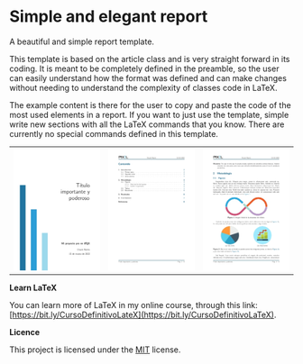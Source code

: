 # Simple and elegant report
A beautiful and simple report template.

This template is based on the article class and is very straight forward in its coding. It is meant to be completely defined in the preamble, so the user can easily understand how the format was defined and can make changes without needing to understand the complexity of classes code in LaTeX.

The example content is there for the user to copy and paste the code of the most used elements in a report. If you want to just use the template, simple write new sections with all the LaTeX commands that you know. There are currently no special commands defined in this template. 

<table>
	<tr>
		<td><img src="../media/Simple_report_01.jpg" width=315></td>
		<td><img src="../media/Simple_report_02.jpg" width=315></td>
		<td><img src="../media/Simple_report_03.jpg" width=315></td>
	</tr>
 </table>

**Learn LaTeX**

You can learn more of LaTeX in my online course, through this link: [https://bit.ly/CursoDefinitivoLateX](https://bit.ly/CursoDefinitivoLaTeX). 

**Licence**

This project is licensed under the [MIT](https://opensource.org/licenses/MIT) license.
